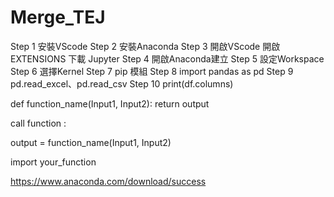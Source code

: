 # Merge_TEJ

Step 1 安裝VScode
Step 2 安裝Anaconda
Step 3 開啟VScode 開啟EXTENSIONS 下載 Jupyter
Step 4 開啟Anaconda建立
Step 5 設定Workspace
Step 6 選擇Kernel
Step 7 pip 模組
Step 8 import pandas as pd
Step 9 pd.read_excel、pd.read_csv
Step 10 print(df.columns)

def function_name(Input1, Input2):
	return output

call function : 

output = function_name(Input1, Input2)

import your_function


https://www.anaconda.com/download/success
